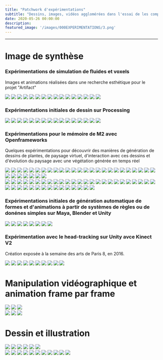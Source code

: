 ```yaml
---
title: "Patchwork d'expérimentations"
subtitle: "Dessins, images, vidéos agglomérées dans l'essai de les comprendre"
date: 2020-05-26 00:00:00
description: 
featured_image: '/images/000EXPERIMENTATIONS/3.png'
---
```


---

# Image de synthèse

### Expérimentations de simulation de fluides et voxels

Images et animations réalisées dans une recherche esthétique pour le projet "Artifact"

<div class="gallery" data-columns="5">
	<img src="/images/000EXPERIMENTATIONS/galerie01/01.gif">
    <img src="/images/000EXPERIMENTATIONS/galerie01/01.jpg">
    <img src="/images/000EXPERIMENTATIONS/galerie01/02.jpg">
    <img src="/images/000EXPERIMENTATIONS/galerie01/02.png">
    <img src="/images/000EXPERIMENTATIONS/galerie01/03.jpg">
    <img src="/images/000EXPERIMENTATIONS/galerie01/03.png">
    <img src="/images/000EXPERIMENTATIONS/galerie01/04.png">
    <img src="/images/000EXPERIMENTATIONS/galerie01/05.png">
    <img src="/images/000EXPERIMENTATIONS/galerie01/06.png">
    <img src="/images/000EXPERIMENTATIONS/galerie01/07.png">
    <img src="/images/000EXPERIMENTATIONS/galerie01/08.png">
    <img src="/images/000EXPERIMENTATIONS/galerie01/10.png">
    <img src="/images/000EXPERIMENTATIONS/galerie01/11.png">
    <img src="/images/000EXPERIMENTATIONS/galerie01/12.png">
    <img src="/images/000EXPERIMENTATIONS/galerie01/13.png">
    <img src="/images/000EXPERIMENTATIONS/galerie01/17.png">
</div>

### Expérimentations initiales de dessin sur Processing

<div class="gallery" data-columns="5">
	<img src="/images/000EXPERIMENTATIONS/galerie02/01.gif">
    <img src="/images/000EXPERIMENTATIONS/galerie02/01.png">
    <img src="/images/000EXPERIMENTATIONS/galerie02/02.gif">
    <img src="/images/000EXPERIMENTATIONS/galerie02/02.png">
    <img src="/images/000EXPERIMENTATIONS/galerie02/03.png">
    <img src="/images/000EXPERIMENTATIONS/galerie02/04.png">
    <img src="/images/000EXPERIMENTATIONS/galerie02/05.png">
    <img src="/images/000EXPERIMENTATIONS/galerie02/06.png">
    <img src="/images/000EXPERIMENTATIONS/galerie02/07.png">
    <img src="/images/000EXPERIMENTATIONS/galerie02/08.png">
    <img src="/images/000EXPERIMENTATIONS/galerie02/09.png">
    <img src="/images/000EXPERIMENTATIONS/galerie02/10.png">
    <img src="/images/000EXPERIMENTATIONS/galerie02/11.png">
    <img src="/images/000EXPERIMENTATIONS/galerie02/12.png">
    <img src="/images/000EXPERIMENTATIONS/galerie02/13.png">
    <img src="/images/000EXPERIMENTATIONS/galerie02/14.png">
</div>

### Expérimentations pour le mémoire de M2 avec Openframeworks

Quelques expérimentations pour découvrir des manières de génération de dessins de plantes, de paysage virtuel, d'interaction avec ces dessins et d'évolution du paysage avec une végétation générée en temps réel

<div class="gallery" data-columns="6">
	<img src="/images/000EXPERIMENTATIONS/galerie03/01.gif">
    <img src="/images/000EXPERIMENTATIONS/galerie03/02.gif">
    <img src="/images/000EXPERIMENTATIONS/galerie03/03.gif">
    <img src="/images/000EXPERIMENTATIONS/galerie03/04.gif">
    <img src="/images/000EXPERIMENTATIONS/galerie03/06.gif">
    <img src="/images/000EXPERIMENTATIONS/galerie03/07.gif">
    <img src="/images/000EXPERIMENTATIONS/galerie03/08.gif">
    <img src="/images/000EXPERIMENTATIONS/galerie03/13.gif">
    <img src="/images/000EXPERIMENTATIONS/galerie03/15.gif">
    <img src="/images/000EXPERIMENTATIONS/galerie03/16.gif">
    <img src="/images/000EXPERIMENTATIONS/galerie03/18.gif">
    <img src="/images/000EXPERIMENTATIONS/galerie03/19.gif">
    <img src="/images/000EXPERIMENTATIONS/galerie03/22.gif">
    <img src="/images/000EXPERIMENTATIONS/galerie03/23.gif">
    <img src="/images/000EXPERIMENTATIONS/galerie03/24.gif">
    <img src="/images/000EXPERIMENTATIONS/galerie03/25.gif">
    <img src="/images/000EXPERIMENTATIONS/galerie03/26.gif">
    <img src="/images/000EXPERIMENTATIONS/galerie03/28.gif">
    <img src="/images/000EXPERIMENTATIONS/galerie03/30.gif">
    <img src="/images/000EXPERIMENTATIONS/galerie03/34.gif">
    <img src="/images/000EXPERIMENTATIONS/galerie03/35.gif">
    <img src="/images/000EXPERIMENTATIONS/galerie03/36.gif">
    <img src="/images/000EXPERIMENTATIONS/galerie03/43.gif">
    <img src="/images/000EXPERIMENTATIONS/galerie03/45.gif">
    <img src="/images/000EXPERIMENTATIONS/galerie03/46.gif">
    <img src="/images/000EXPERIMENTATIONS/galerie03/49.gif">
    <img src="/images/000EXPERIMENTATIONS/galerie03/52.gif">
    <img src="/images/000EXPERIMENTATIONS/galerie03/55.gif">
    <img src="/images/000EXPERIMENTATIONS/galerie03/58.gif">
    <img src="/images/000EXPERIMENTATIONS/galerie03/59.gif">
    <img src="/images/000EXPERIMENTATIONS/galerie03/60.gif">
    <img src="/images/000EXPERIMENTATIONS/galerie03/61.gif">
</div>

<div class="gallery" data-columns="6">
	<img src="/images/000EXPERIMENTATIONS/galerie04/(1).jpg">
    <img src="/images/000EXPERIMENTATIONS/galerie04/(2).jpg">
    <img src="/images/000EXPERIMENTATIONS/galerie04/(3).jpg">
    <img src="/images/000EXPERIMENTATIONS/galerie04/(1).png">
    <img src="/images/000EXPERIMENTATIONS/galerie04/(2).png">
    <img src="/images/000EXPERIMENTATIONS/galerie04/(3).png">
    <img src="/images/000EXPERIMENTATIONS/galerie04/(4).png">
    <img src="/images/000EXPERIMENTATIONS/galerie04/(5).png">
    <img src="/images/000EXPERIMENTATIONS/galerie04/(6).png">
    <img src="/images/000EXPERIMENTATIONS/galerie04/(7).png">
    <img src="/images/000EXPERIMENTATIONS/galerie04/(8).png">
    <img src="/images/000EXPERIMENTATIONS/galerie04/(9).png">
    <img src="/images/000EXPERIMENTATIONS/galerie04/(10).png">
    <img src="/images/000EXPERIMENTATIONS/galerie04/(11).png">
    <img src="/images/000EXPERIMENTATIONS/galerie04/(12).png">
    <img src="/images/000EXPERIMENTATIONS/galerie04/(13).png">
    <img src="/images/000EXPERIMENTATIONS/galerie04/(14).png">
    <img src="/images/000EXPERIMENTATIONS/galerie04/(15).png">
    <img src="/images/000EXPERIMENTATIONS/galerie04/(16).png">
    <img src="/images/000EXPERIMENTATIONS/galerie04/(17).png">
    <img src="/images/000EXPERIMENTATIONS/galerie04/(18).png">
    <img src="/images/000EXPERIMENTATIONS/galerie04/(19).png">
    <img src="/images/000EXPERIMENTATIONS/galerie04/(20).png">
    <img src="/images/000EXPERIMENTATIONS/galerie04/(21).png">
    <img src="/images/000EXPERIMENTATIONS/galerie04/(22).png">
    <img src="/images/000EXPERIMENTATIONS/galerie04/(23).png">
    <img src="/images/000EXPERIMENTATIONS/galerie04/(24).png">
    <img src="/images/000EXPERIMENTATIONS/galerie04/(25).png">
    <img src="/images/000EXPERIMENTATIONS/galerie04/(26).png">
    <img src="/images/000EXPERIMENTATIONS/galerie04/(27).png">
    <img src="/images/000EXPERIMENTATIONS/galerie04/(28).png">
    <img src="/images/000EXPERIMENTATIONS/galerie04/(29).png">
    <img src="/images/000EXPERIMENTATIONS/galerie04/(30).png">
    <img src="/images/000EXPERIMENTATIONS/galerie04/(31).png">
    <img src="/images/000EXPERIMENTATIONS/galerie04/(32).png">
    <img src="/images/000EXPERIMENTATIONS/galerie04/(33).png">
    <img src="/images/000EXPERIMENTATIONS/galerie04/(34).png">
    <img src="/images/000EXPERIMENTATIONS/galerie04/(35).png">
    <img src="/images/000EXPERIMENTATIONS/galerie04/(36).png">
    <img src="/images/000EXPERIMENTATIONS/galerie04/(37).png">
</div>

### Expérimentations initiales de génération automatique de formes et d'animations à partir de systèmes de règles ou de donénes simples sur Maya, Blender et Unity

<div class="gallery" data-columns="4">
	<img src="/images/000EXPERIMENTATIONS/galerie05/(1).gif">
    <img src="/images/000EXPERIMENTATIONS/galerie05/(1).png">
    <img src="/images/000EXPERIMENTATIONS/galerie05/(2).gif">
    <img src="/images/000EXPERIMENTATIONS/galerie05/(2).png">
    <img src="/images/000EXPERIMENTATIONS/galerie05/(3).png">
    <img src="/images/000EXPERIMENTATIONS/galerie05/(4).png">
    <img src="/images/000EXPERIMENTATIONS/galerie05/6.gif">
    <img src="/images/000EXPERIMENTATIONS/galerie05/7.jpg">
</div>

### Expérimentation avec le head-tracking sur Unity avce Kinect V2

Création exposée à la semaine des arts de Paris 8, en 2016.

<div class="gallery" data-columns="6">
	<img src="/images/000EXPERIMENTATIONS/galerie06/(1).gif">
    <img src="/images/000EXPERIMENTATIONS/galerie06/(1).jpg">
    <img src="/images/000EXPERIMENTATIONS/galerie06/(2).gif">
    <img src="/images/000EXPERIMENTATIONS/galerie06/(2).jpg">
    <img src="/images/000EXPERIMENTATIONS/galerie06/(3).gif">
    <img src="/images/000EXPERIMENTATIONS/galerie06/(3).jpg">
    <img src="/images/000EXPERIMENTATIONS/galerie06/(4).gif">
    <img src="/images/000EXPERIMENTATIONS/galerie06/(4).jpg">
    <img src="/images/000EXPERIMENTATIONS/galerie06/(5).jpg">
    <img src="/images/000EXPERIMENTATIONS/galerie06/(6).jpg">
</div>

# Manipulation vidéographique et animation frame par frame

<div class="gallery" data-columns="3">
	<img src="/images/000EXPERIMENTATIONS/galerie08/(1).gif">
    <img src="/images/000EXPERIMENTATIONS/galerie08/(2).gif">
    <img src="/images/000EXPERIMENTATIONS/galerie08/(3).gif">
</div>
<div class="gallery" data-columns="3">
	<img src="/images/000EXPERIMENTATIONS/galerie10/(1).gif">
    <img src="/images/000EXPERIMENTATIONS/galerie10/(2).gif">
    <img src="/images/000EXPERIMENTATIONS/galerie10/(3).gif">
</div>

# Dessin et illustration

<div class="gallery" data-columns="6">
	<img src="/images/000EXPERIMENTATIONS/galerie07/(1).jpg">
    <img src="/images/000EXPERIMENTATIONS/galerie07/(1).png">
    <img src="/images/000EXPERIMENTATIONS/galerie07/(2).jpg">
    <img src="/images/000EXPERIMENTATIONS/galerie07/(2).png">
    <img src="/images/000EXPERIMENTATIONS/galerie07/(3).jpg">
    <img src="/images/000EXPERIMENTATIONS/galerie07/(3).png">
</div>

<div class="gallery" data-columns="6">
	<img src="/images/000EXPERIMENTATIONS/galerie09/(1).jpg">
    <img src="/images/000EXPERIMENTATIONS/galerie09/(1).png">
    <img src="/images/000EXPERIMENTATIONS/galerie09/(2).jpg">
    <img src="/images/000EXPERIMENTATIONS/galerie09/(2).png">
    <img src="/images/000EXPERIMENTATIONS/galerie09/(3).png">
    <img src="/images/000EXPERIMENTATIONS/galerie09/(4).png">
    <img src="/images/000EXPERIMENTATIONS/galerie09/(5).png">
    <img src="/images/000EXPERIMENTATIONS/galerie09/(6).png">
    <img src="/images/000EXPERIMENTATIONS/galerie09/(7).png">
    <img src="/images/000EXPERIMENTATIONS/galerie09/(8).png">
    <img src="/images/000EXPERIMENTATIONS/galerie09/(9).png">
</div>